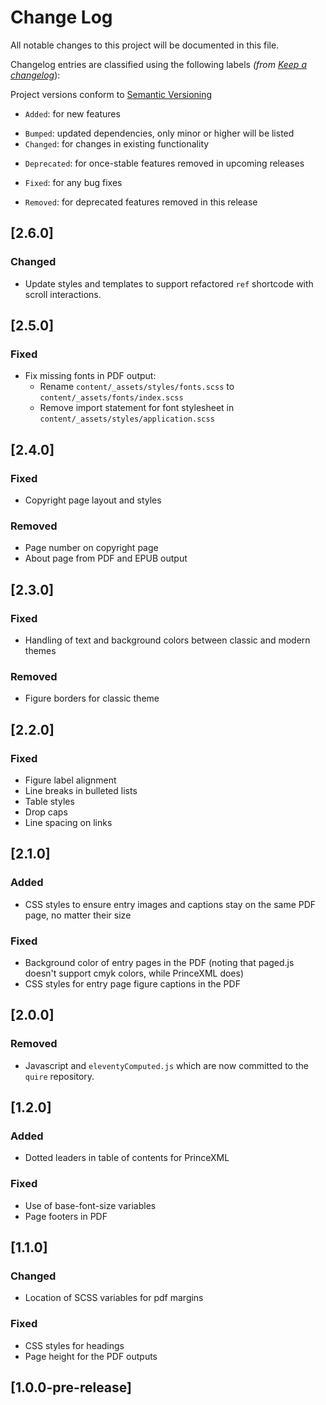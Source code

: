 # Change Log

All notable changes to this project will be documented in this file.

Changelog entries are classified using the following labels _(from [Keep a changelog](https://keepachangelog.com/en/1.0.0/)_):

Project versions conform to [Semantic Versioning](https://semver.org/)

- `Added`: for new features
* `Bumped`: updated dependencies, only minor or higher will be listed
* `Changed`: for changes in existing functionality
- `Deprecated`: for once-stable features removed in upcoming releases
* `Fixed`: for any bug fixes
- `Removed`: for deprecated features removed in this release

## [2.6.0]

### Changed

- Update styles and templates to support refactored `ref` shortcode with scroll interactions.

## [2.5.0]

### Fixed

- Fix missing fonts in PDF output:
  - Rename `content/_assets/styles/fonts.scss` to `content/_assets/fonts/index.scss`
  - Remove import statement for font stylesheet in `content/_assets/styles/application.scss`

## [2.4.0]

### Fixed

- Copyright page layout and styles

### Removed

- Page number on copyright page 
- About page from PDF and EPUB output

## [2.3.0]

### Fixed

* Handling of text and background colors between classic and modern themes

### Removed

- Figure borders for classic theme

## [2.2.0]

### Fixed

* Figure label alignment
* Line breaks in bulleted lists
* Table styles
* Drop caps
* Line spacing on links

## [2.1.0]

### Added

- CSS styles to ensure entry images and captions stay on the same PDF page, no matter their size

### Fixed

* Background color of entry pages in the PDF (noting that paged.js doesn't support cmyk colors, while PrinceXML does)
* CSS styles for entry page figure captions in the PDF

## [2.0.0]

### Removed

- Javascript and `eleventyComputed.js` which are now committed to the `quire` repository.

## [1.2.0]

### Added

- Dotted leaders in table of contents for PrinceXML

### Fixed

* Use of base-font-size variables
* Page footers in PDF

## [1.1.0]

### Changed

* Location of SCSS variables for pdf margins

### Fixed

* CSS styles for headings
* Page height for the PDF outputs

## [1.0.0-pre-release]
